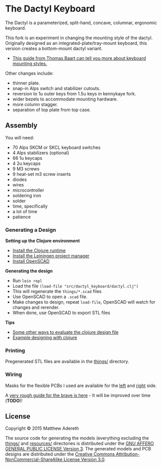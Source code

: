 # The Dactyl Keyboard
The Dactyl is a parameterized, split-hand, concave, columnar, ergonomic keyboard.

This fork is an experiment in changing the mounting style of the dactyl. Originally designed as an integrated-plate/tray-mount keyboard, this version creates a bottom-mount dactyl variant. 

* [This guide from Thomas Baart can tell you more about keyboard mounting styles.](https://thomasbaart.nl/2019/04/07/cheat-sheet-custom-keyboard-mounting-styles/)

Other changes include:

* thinner plate. 
* snap-in Alps switch and stabilizer cutouts.
* reversion to 1u outer keys from 1.5u keys in kennykaye fork.
* wider bezels to accommodate mounting hardware.
* more column stagger.  
* separation of top plate from top case.

## Assembly

You will need:

* 70 Alps SKCM or SKCL keyboard switches
* 4 Alps stabilizers (optional)
* 66 1u keycaps
* 4 2u keycaps
* 9 M3 screws
* 9 heat-set m3 screw inserts
* diodes
* wires
* microcontroller
* soldering iron
* solder
* time, specifically
* a lot of time
* patience

### Generating a Design

**Setting up the Clojure environment**
* [Install the Clojure runtime](https://clojure.org)
* [Install the Leiningen project manager](http://leiningen.org/)
* [Install OpenSCAD](http://www.openscad.org/)

**Generating the design**
* Run `lein repl`
* Load the file `(load-file "src/dactyl_keyboard/dactyl.clj")`
* This will regenerate the `things/*.scad` files
* Use OpenSCAD to open a `.scad` file.
* Make changes to design, repeat `load-file`, OpenSCAD will watch for changes and rerender.
* When done, use OpenSCAD to export STL files

**Tips**
* [Some other ways to evaluate the clojure design file](http://stackoverflow.com/a/28213489)
* [Example designing with clojure](http://adereth.github.io/blog/2014/04/09/3d-printing-with-clojure/)


### Printing
Pregenerated STL files are available in the [things/](things/) directory.

### Wiring
Masks for the flexible PCBs I used are available for the [left](resources/pcb-left.svg) and [right](resources/pcb-right.svg) side.

A [very rough guide for the brave is here](guide/README.org#wiring) - It will be improved over time (**TODO**)!

## License

Copyright © 2015 Matthew Adereth

The source code for generating the models (everything excluding the [things/](things/) and [resources/](resources/) directories is distributed under the [GNU AFFERO GENERAL PUBLIC LICENSE Version 3](LICENSE).  The generated models and PCB designs are distributed under the [Creative Commons Attribution-NonCommercial-ShareAlike License Version 3.0](LICENSE-models).
